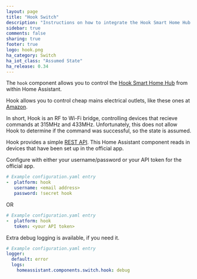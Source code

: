 ```yaml
---
layout: page
title: "Hook Switch"
description: "Instructions on how to integrate the Hook Smart Home Hub into Home Assistant."
sidebar: true
comments: false
sharing: true
footer: true
logo: hook.png
ha_category: Switch
ha_iot_class: "Assumed State"
ha_release: 0.34
---
```


The `hook` component allows you to control the [Hook Smart Home Hub](http://www.hooksmarthome.com/) from within Home Assistant.

Hook allows you to control cheap mains electrical outlets, like these ones at [Amazon](https://www.amazon.com/Etekcity-Wireless-Electrical-Household-Appliances/dp/B00DQELHBS). 

In short, Hook is an RF to Wi-Fi bridge, controlling devices that recieve commands at 315MHz and 433MHz. Unfortunately, this does not allow Hook to determine if the command was successful, so the state is assumed.

Hook provides a simple [REST API](https://app.swaggerhub.com/api/rahilj/GetHook_RestAPI/v1). This Home Assistant component reads in devices that have been set up in the official app.

Configure with either your username/password or your API token for the official app.

```yaml
# Example configuration.yaml entry
-  platform: hook
   username: <email address>
   password: !secret hook
```
OR
```yaml
# Example configuration.yaml entry
-  platform: hook
   token: <your API token>
```

Extra debug logging is available, if you need it.

```yaml
# Example configuration.yaml entry
logger:
  default: error
  logs:
    homeassistant.components.switch.hook: debug
```
